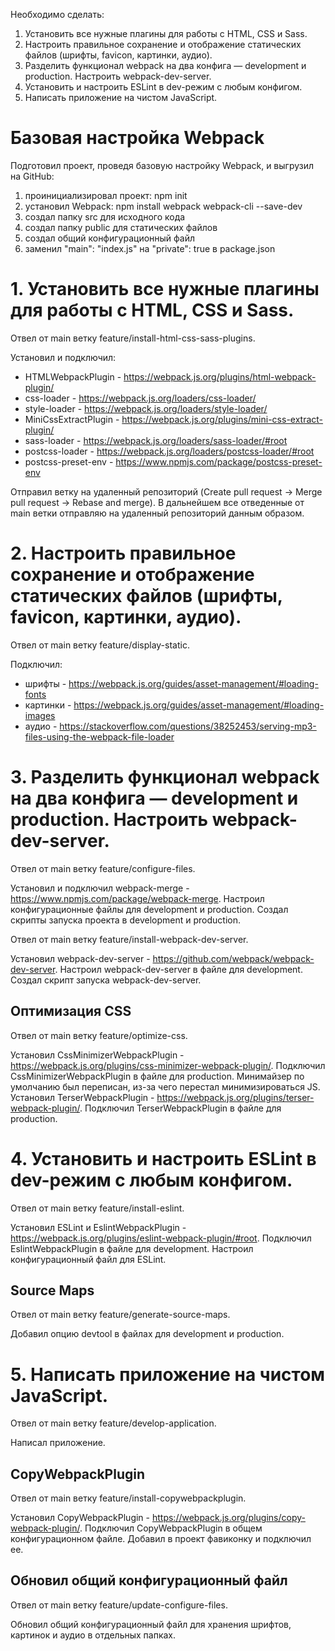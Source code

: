 Необходимо сделать:

1. Установить все нужные плагины для работы с HTML, CSS и Sass.
2. Настроить правильное сохранение и отображение статических файлов (шрифты, favicon, картинки, аудио).
3. Разделить функционал webpack на два конфига — development и production. Настроить webpack-dev-server.
4. Установить и настроить ESLint в dev-режим с любым конфигом.
5. Написать приложение на чистом JavaScript.

# Базовая настройка Webpack

Подготовил проект, проведя базовую настройку Webpack, и выгрузил на GitHub:
1) проинициализировал проект:
   npm init
2) установил Webpack:
   npm install webpack webpack-cli --save-dev
3) создал папку src для исходного кода
4) создал папку public для статических файлов
5) создал общий конфигурационный файл
5) заменил "main": "index.js" на "private": true в package.json

# 1. Установить все нужные плагины для работы с HTML, CSS и Sass.

Отвел от main ветку feature/install-html-css-sass-plugins.

Установил и подключил:

 - HTMLWebpackPlugin - https://webpack.js.org/plugins/html-webpack-plugin/
 - css-loader - https://webpack.js.org/loaders/css-loader/
 - style-loader - https://webpack.js.org/loaders/style-loader/
 - MiniCssExtractPlugin - https://webpack.js.org/plugins/mini-css-extract-plugin/
 - sass-loader - https://webpack.js.org/loaders/sass-loader/#root
 - postcss-loader - https://webpack.js.org/loaders/postcss-loader/#root
 - postcss-preset-env - https://www.npmjs.com/package/postcss-preset-env

Отправил ветку на удаленный репозиторий (Create pull request -> Merge pull request -> Rebase and merge).
В дальнейшем все отведенные от main ветки отправляю на удаленный репозиторий данным образом.

# 2. Настроить правильное сохранение и отображение статических файлов (шрифты, favicon, картинки, аудио).

Отвел от main ветку feature/display-static.

Подключил:

 - шрифты - https://webpack.js.org/guides/asset-management/#loading-fonts
 - картинки - https://webpack.js.org/guides/asset-management/#loading-images
 - аудио - https://stackoverflow.com/questions/38252453/serving-mp3-files-using-the-webpack-file-loader

# 3. Разделить функционал webpack на два конфига — development и production. Настроить webpack-dev-server.

Отвел от main ветку feature/configure-files.

Установил и подключил webpack-merge - https://www.npmjs.com/package/webpack-merge.
Настроил конфигурационные файлы для development и production.
Создал скрипты запуска проекта в development и production.

Отвел от main ветку feature/install-webpack-dev-server.

Установил webpack-dev-server - https://github.com/webpack/webpack-dev-server.
Настроил webpack-dev-server в файле для development.
Создал скрипт запуска webpack-dev-server.

## Оптимизация CSS

Отвел от main ветку feature/optimize-css.

Установил CssMinimizerWebpackPlugin - https://webpack.js.org/plugins/css-minimizer-webpack-plugin/.
Подключил CssMinimizerWebpackPlugin в файле для production.
Минимайзер по умолчанию был переписан, из-за чего перестал минимизироваться JS.
Установил TerserWebpackPlugin - https://webpack.js.org/plugins/terser-webpack-plugin/.
Подключил TerserWebpackPlugin в файле для production.

# 4. Установить и настроить ESLint в dev-режим с любым конфигом.

Отвел от main ветку feature/install-eslint.

Установил ESLint и EslintWebpackPlugin - https://webpack.js.org/plugins/eslint-webpack-plugin/#root.
Подключил EslintWebpackPlugin в файле для development.
Настроил конфигурационный файл для ESLint.

## Source Maps

Отвел от main ветку feature/generate-source-maps.

Добавил опцию devtool в файлах для development и production.

# 5. Написать приложение на чистом JavaScript.

Отвел от main ветку feature/develop-application.

Написал приложение.

## CopyWebpackPlugin

Отвел от main ветку feature/install-copywebpackplugin.

Установил CopyWebpackPlugin - https://webpack.js.org/plugins/copy-webpack-plugin/.
Подключил CopyWebpackPlugin в общем конфигурационном файле.
Добавил в проект фавиконку и подключил ее.

## Обновил общий конфигурационный файл

Отвел от main ветку feature/update-configure-files.

Обновил общий конфигурационный файл для хранения шрифтов, картинок и аудио в отдельных папках.
